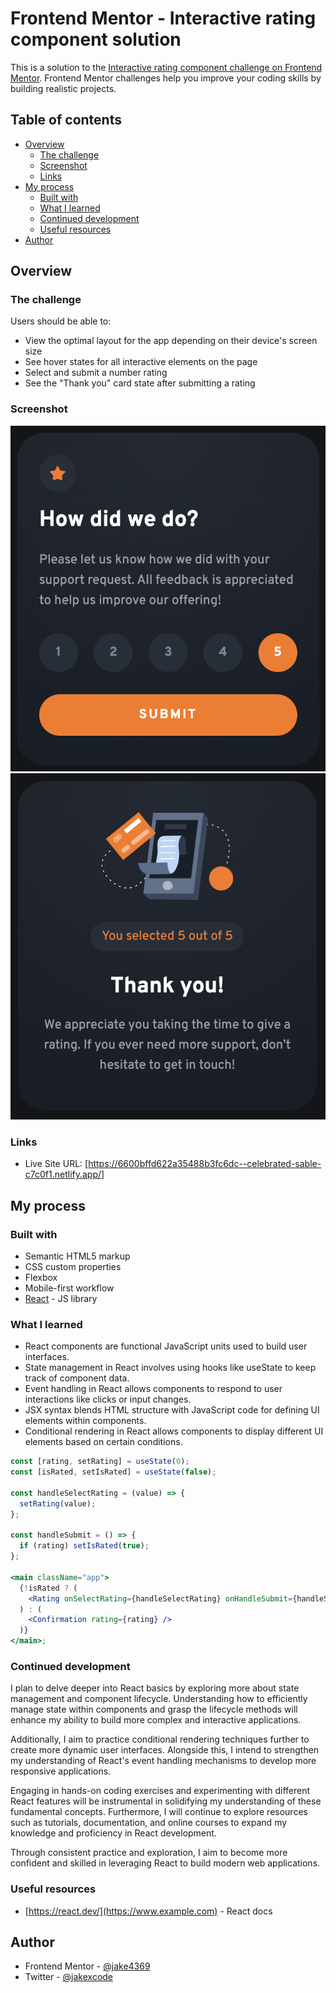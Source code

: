 # Frontend Mentor - Interactive rating component solution

This is a solution to the [Interactive rating component challenge on Frontend Mentor](https://www.frontendmentor.io/challenges/interactive-rating-component-koxpeBUmI). Frontend Mentor challenges help you improve your coding skills by building realistic projects.

## Table of contents

- [Overview](#overview)
  - [The challenge](#the-challenge)
  - [Screenshot](#screenshot)
  - [Links](#links)
- [My process](#my-process)
  - [Built with](#built-with)
  - [What I learned](#what-i-learned)
  - [Continued development](#continued-development)
  - [Useful resources](#useful-resources)
- [Author](#author)

## Overview

### The challenge

Users should be able to:

- View the optimal layout for the app depending on their device's screen size
- See hover states for all interactive elements on the page
- Select and submit a number rating
- See the "Thank you" card state after submitting a rating

### Screenshot

![](./public/images/interactive-rating-component-rating.png)
![](./public/images/interactive-rating-component-confirmation.png)

### Links

- Live Site URL: [https://6600bffd622a35488b3fc6dc--celebrated-sable-c7c0f1.netlify.app/]

## My process

### Built with

- Semantic HTML5 markup
- CSS custom properties
- Flexbox
- Mobile-first workflow
- [React](https://reactjs.org/) - JS library

### What I learned

- React components are functional JavaScript units used to build user interfaces.
- State management in React involves using hooks like useState to keep track of component data.
- Event handling in React allows components to respond to user interactions like clicks or input changes.
- JSX syntax blends HTML structure with JavaScript code for defining UI elements within components.
- Conditional rendering in React allows components to display different UI elements based on certain conditions.

```jsx
const [rating, setRating] = useState(0);
const [isRated, setIsRated] = useState(false);

const handleSelectRating = (value) => {
  setRating(value);
};

const handleSubmit = () => {
  if (rating) setIsRated(true);
};

<main className="app">
  {!isRated ? (
    <Rating onSelectRating={handleSelectRating} onHandleSubmit={handleSubmit} />
  ) : (
    <Confirmation rating={rating} />
  )}
</main>;
```

### Continued development

I plan to delve deeper into React basics by exploring more about state management and component lifecycle. Understanding how to efficiently manage state within components and grasp the lifecycle methods will enhance my ability to build more complex and interactive applications.

Additionally, I aim to practice conditional rendering techniques further to create more dynamic user interfaces. Alongside this, I intend to strengthen my understanding of React's event handling mechanisms to develop more responsive applications.

Engaging in hands-on coding exercises and experimenting with different React features will be instrumental in solidifying my understanding of these fundamental concepts. Furthermore, I will continue to explore resources such as tutorials, documentation, and online courses to expand my knowledge and proficiency in React development.

Through consistent practice and exploration, I aim to become more confident and skilled in leveraging React to build modern web applications.

### Useful resources

- [https://react.dev/](https://www.example.com) - React docs

## Author

- Frontend Mentor - [@jake4369](https://www.frontendmentor.io/profile/jake4369)
- Twitter - [@jakexcode](https://www.twitter.com/jakexcode)

